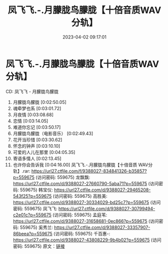 ﻿---
title: 凤飞飞.-.月朦胧鸟朦胧【十倍音质WAV分轨】
date: 2023-04-02 09:17:01
categories: WAV车载音乐、镜像
tags: 华语中文
---
# 凤飞飞.-.月朦胧鸟朦胧【十倍音质WAV分轨】

CD: 凤飞飞 - 月朦胧鸟朦胧
01. 月朦胧鸟朦胧 [0:02:50.05]
02. 魂牵梦也系 [0:03:01.72]
03. 月夜情 [0:03:08.68]
04. 恋情 [0:03:14.05]
05. 难道你忘记 [0:03:50.17]
06. 月朦胧鸟朦胧（电影音乐） [0:02:49.43]
07. 花开当珍惜 [0:03:30.62]
08. 怀念的钟声 [0:03:10.10]
09. 可爱的人儿在那里 [0:04:05.35]
10. 寄语多情人 [0:02:13.45]
11. 也许你会告诉我 [0:04:16.00]
凤飞飞.-.月朦胧鸟朦胧【十倍音质 WAV分轨】.rar: https://url27.ctfile.com/f/9388027-834841326-b35857?p=559675
(访问密码: 559675)
龙飘飘: https://url27.ctfile.com/d/9388027-27660790-5aba71?p=559675
(访问密码: 559675)
韩宝仪: https://url27.ctfile.com/d/9388027-29465208-543f25?p=559675
(访问密码: 559675)
高胜美: https://url27.ctfile.com/d/9388027-30334029-bd25c7?p=559675
(访问密码: 559675)
凤飞飞: https://url27.ctfile.com/d/9388027-30799494-c2e01c?p=559675
(访问密码: 559675)
孟庭苇: https://url27.ctfile.com/d/9388027-31658681-0ec866?p=559675
(访问密码: 559675)
奚秀兰: https://url27.ctfile.com/d/9388027-33357907-86beea?p=559675
(访问密码: 559675)
千百惠-: https://url27.ctfile.com/d/9388027-43808229-9b4b02?p=559675
(访问密码: 559675)
原文：[链接](https://blog.sina.com.cn/s/blog_1647c7e760103119b.html)